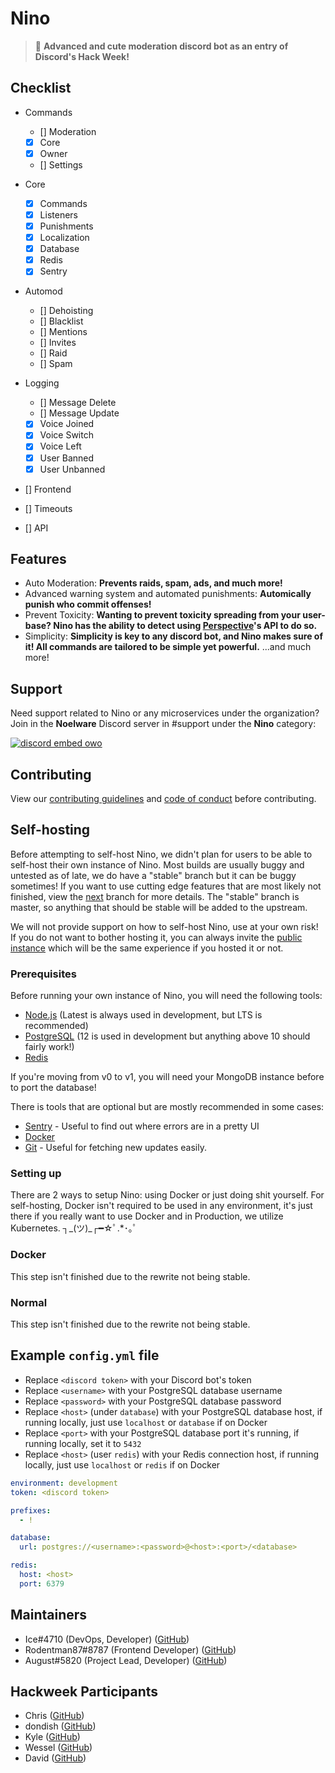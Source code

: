 # Nino
> :hammer: **Advanced and cute moderation discord bot as an entry of Discord's Hack Week!**

## Checklist
- Commands
  - [] Moderation
  - [x] Core
  - [x] Owner
  - [] Settings

- Core
  - [x] Commands
  - [x] Listeners
  - [x] Punishments
  - [x] Localization
  - [x] Database
  - [x] Redis
  - [x] Sentry

- Automod
  - [] Dehoisting
  - [] Blacklist
  - [] Mentions
  - [] Invites
  - [] Raid
  - [] Spam

- Logging
  - [] Message Delete
  - [] Message Update
  - [x] Voice Joined
  - [x] Voice Switch
  - [x] Voice Left
  - [x] User Banned
  - [x] User Unbanned

- [] Frontend
- [] Timeouts
- [] API

## Features
- Auto Moderation: **Prevents raids, spam, ads, and much more!**
- Advanced warning system and automated punishments: **Automically punish who commit offenses!**
- Prevent Toxicity: **Wanting to prevent toxicity spreading from your user-base? Nino has the ability to detect using [Perspective](https://perspectiveapi.com/)'s API to do so.**
- Simplicity: **Simplicity is key to any discord bot, and Nino makes sure of it! All commands are tailored to be simple yet powerful.**
...and much more!

## Support
Need support related to Nino or any microservices under the organization? Join in the **Noelware** Discord server in #support under the **Nino** category:

[![discord embed owo](https://discord.com/api/v8/guilds/824066105102303232/widget.png?style=banner3)](https://discord.gg/ATmjFH9kMH)

## Contributing
View our [contributing guidelines](https://github.com/NinoDiscord/Nino/blob/master/CONTRIBUTING.md) and [code of conduct](https://github.com/NinoDiscord/Nino/blob/master/CODE_OF_CONDUCT.md) before contributing.

## Self-hosting
Before attempting to self-host Nino, we didn't plan for users to be able to self-host their own instance of Nino. Most builds are usually buggy and untested as of late, we do have a "stable" branch but it can be buggy sometimes! If you want to use cutting edge features that are most likely not finished, view the [next](https://github.com/NinoDiscord/Nino/tree/next) branch for more details. The "stable" branch is master, so anything that should be stable will be added to the upstream.

We will not provide support on how to self-host Nino, use at your own risk! If you do not want to bother hosting it, you can always invite the [public instance](https://discord.com/oauth2/authorize?client_id=531613242473054229&scope=bot) which will be the same experience if you hosted it or not.

### Prerequisites
Before running your own instance of Nino, you will need the following tools:

- [Node.js](https://nodejs.org) (Latest is always used in development, but LTS is recommended)
- [PostgreSQL](https://postgresql.org) (12 is used in development but anything above 10 should fairly work!)
- [Redis](https://redis.io)

If you're moving from v0 to v1, you will need your MongoDB instance before to port the database!

There is tools that are optional but are mostly recommended in some cases:

- [Sentry](https://sentry.io) - Useful to find out where errors are in a pretty UI
- [Docker](https://docker.com)
- [Git](https://git-scm.com) - Useful for fetching new updates easily.

### Setting up
There are 2 ways to setup Nino: using Docker or just doing shit yourself. For self-hosting, Docker isn't required to be used in any environment, it's just there if you really want to use Docker and in Production, we utilize Kubernetes. ┐\_(ツ)\_┌━☆ﾟ.*･｡ﾟ

### Docker
This step isn't finished due to the rewrite not being stable.

### Normal
This step isn't finished due to the rewrite not being stable.

## Example `config.yml` file
- Replace `<discord token>` with your Discord bot's token
- Replace `<username>` with your PostgreSQL database username
- Replace `<password>` with your PostgreSQL database password
- Replace `<host>` (under `database`) with your PostgreSQL database host, if running locally, just use `localhost` or `database` if on Docker
- Replace `<port>` with your PostgreSQL database port it's running, if running locally, set it to `5432`
- Replace `<host>` (user `redis`) with your Redis connection host, if running locally, just use `localhost` or `redis` if on Docker

```yml
environment: development
token: <discord token>

prefixes:
  - !

database:
  url: postgres://<username>:<password>@<host>:<port>/<database>

redis:
  host: <host>
  port: 6379
```

## Maintainers
* Ice#4710 (DevOps, Developer) ([GitHub](https://github.com/IceeMC))
* Rodentman87#8787 (Frontend Developer) ([GitHub](https://github.com/Rodentman87))
* August#5820 (Project Lead, Developer) ([GitHub](https://github.com/auguwu))

## Hackweek Participants
* Chris ([GitHub](https://github.com/auguwu))
* dondish ([GitHub](https://github.com/dondish))
* Kyle ([GitHub](https://github.com/scrap))
* Wessel ([GitHub](https://github.com/Wessel))
* David ([GitHub](https://github.com/davidjcralph))
